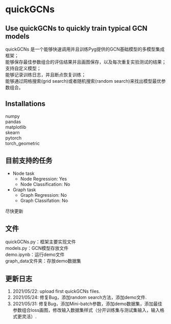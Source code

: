 # quickGCNs 
## Use quickGCNs to quickly train typical GCN models
quickGCNs 是一个能够快速调用并且训练Pyg提供的GCN基础模型的多模型集成框架；  
能够保存最佳参数组合的评估结果并且画图保存，以及每次重复实验测试的结果；  
支持自定义模型；  
能够记录训练日志，并且断点恢复训练；  
能够通过网格搜索(grid search)或者随机搜索(random search)来找出模型最优参数组合。
## Installations
numpy  
pandas  
matplotlib  
skearn  
pytorch  
torch_geometric
## 目前支持的任务
* Node task
  * Node Regression: Yes
  * Node Classification: No
* Graph task
  * Graph Regression: No
  * Graph Classifation: No  

尽快更新
## 文件
quickGCNs.py：框架主要实现文件  
models.py：GCN模型存放文件  
demo.ipynb：运行demo文件  
graph_data文件夹：存放demo数据集
## 更新日志
1. 2021/05/22: upload first quickGCNs files.  
2. 2021/05/24: 修复Bug，添加random search方法，添加demo文件.  
3. 2021/05/31: 修复Bug，添加Mini-batch参数，添加demo数据集，添加最佳参数组合loss画图，修改输入数据集样式（分开训练集与测试集输入，输入格式更灵活）.
